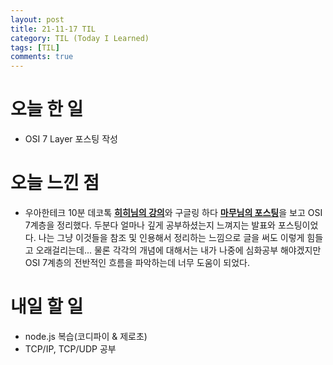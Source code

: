 ```yaml
---
layout: post
title: 21-11-17 TIL
category: TIL (Today I Learned)
tags: [TIL]
comments: true
---
```


# 오늘 한 일
- OSI 7 Layer 포스팅 작성

# 오늘 느낀 점 
- 우아한테크 10분 데코톡 [**히히님의 강의**](https://www.youtube.com/watch?v=1pfTxp25MA8)와 구글링 하다 [**마무님의 포스팅**](https://mamu2830.blogspot.com/2020/06/osi-7.html)을 보고 OSI 7계층을 정리했다. 두분다 얼마나 깊게 공부하셨는지 느껴지는 발표와 포스팅이었다. 나는 그냥 이것들을 참조 및 인용해서 정리하는 느낌으로 글을 써도 이렇게 힘들고 오래걸리는데... 
물론 각각의 개념에 대해서는 내가 나중에 심화공부 해야겠지만 OSI 7계층의 전반적인 흐름을 파악하는데 너무 도움이 되었다. 

# 내일 할 일 
- node.js 복습(코디파이 & 제로초)
- TCP/IP, TCP/UDP 공부
